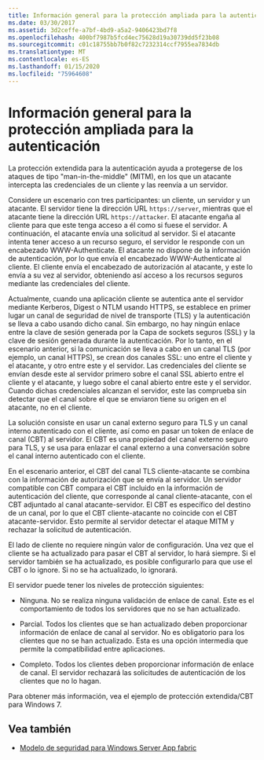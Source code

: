 ```yaml
---
title: Información general para la protección ampliada para la autenticación
ms.date: 03/30/2017
ms.assetid: 3d2ceffe-a7bf-4bd9-a5a2-9406423bd7f8
ms.openlocfilehash: 400bf7987b5fcd4ec75628d19a30739dd5f23b08
ms.sourcegitcommit: c01c18755bb7b0f82c7232314ccf7955ea7834db
ms.translationtype: MT
ms.contentlocale: es-ES
ms.lasthandoff: 01/15/2020
ms.locfileid: "75964608"
---
```

# <a name="extended-protection-for-authentication-overview"></a>Información general para la protección ampliada para la autenticación
La protección extendida para la autenticación ayuda a protegerse de los ataques de tipo "man-in-the-middle" (MITM), en los que un atacante intercepta las credenciales de un cliente y las reenvía a un servidor.  
  
 Considere un escenario con tres participantes: un cliente, un servidor y un atacante. El servidor tiene la dirección URL `https://server`, mientras que el atacante tiene la dirección URL `https://attacker`. El atacante engaña al cliente para que este tenga acceso a él como si fuese el servidor. A continuación, el atacante envía una solicitud al servidor. Si el atacante intenta tener acceso a un recurso seguro, el servidor le responde con un encabezado WWW-Authenticate. El atacante no dispone de la información de autenticación, por lo que envía el encabezado WWW-Authenticate al cliente. El cliente envía el encabezado de autorización al atacante, y este lo envía a su vez al servidor, obteniendo así acceso a los recursos seguros mediante las credenciales del cliente.  
  
 Actualmente, cuando una aplicación cliente se autentica ante el servidor mediante Kerberos, Digest o NTLM usando HTTPS, se establece en primer lugar un canal de seguridad de nivel de transporte (TLS) y la autenticación se lleva a cabo usando dicho canal. Sin embargo, no hay ningún enlace entre la clave de sesión generada por la Capa de sockets seguros (SSL) y la clave de sesión generada durante la autenticación. Por lo tanto, en el escenario anterior, si la comunicación se lleva a cabo en un canal TLS (por ejemplo, un canal HTTPS), se crean dos canales SSL: uno entre el cliente y el atacante, y otro entre este y el servidor. Las credenciales del cliente se envían desde este al servidor primero sobre el canal SSL abierto entre el cliente y el atacante, y luego sobre el canal abierto entre este y el servidor. Cuando dichas credenciales alcanzan el servidor, este las comprueba sin detectar que el canal sobre el que se enviaron tiene su origen en el atacante, no en el cliente.  
  
 La solución consiste en usar un canal externo seguro para TLS y un canal interno autenticado con el cliente, así como en pasar un token de enlace de canal (CBT) al servidor. El CBT es una propiedad del canal externo seguro para TLS, y se usa para enlazar el canal externo a una conversación sobre el canal interno autenticado con el cliente.  
  
 En el escenario anterior, el CBT del canal TLS cliente-atacante se combina con la información de autorización que se envía al servidor. Un servidor compatible con CBT compara el CBT incluido en la información de autenticación del cliente, que corresponde al canal cliente-atacante, con el CBT adjuntado al canal atacante-servidor. El CBT es específico del destino de un canal, por lo que el CBT cliente-atacante no coincide con el CBT atacante-servidor. Esto permite al servidor detectar el ataque MITM y rechazar la solicitud de autenticación.  
  
 El lado de cliente no requiere ningún valor de configuración. Una vez que el cliente se ha actualizado para pasar el CBT al servidor, lo hará siempre. Si el servidor también se ha actualizado, es posible configurarlo para que use el CBT o lo ignore. Si no se ha actualizado, lo ignorará.  
  
 El servidor puede tener los niveles de protección siguientes:  
  
- Ninguna. No se realiza ninguna validación de enlace de canal. Este es el comportamiento de todos los servidores que no se han actualizado.  
  
- Parcial. Todos los clientes que se han actualizado deben proporcionar información de enlace de canal al servidor. No es obligatorio para los clientes que no se han actualizado. Esta es una opción intermedia que permite la compatibilidad entre aplicaciones.  
  
- Completo. Todos los clientes deben proporcionar información de enlace de canal. El servidor rechazará las solicitudes de autenticación de los clientes que no lo hagan.  
  
 Para obtener más información, vea el ejemplo de protección extendida/CBT para Windows 7.  
  
## <a name="see-also"></a>Vea también

- [Modelo de seguridad para Windows Server App fabric](https://docs.microsoft.com/previous-versions/appfabric/ee677202(v=azure.10))
